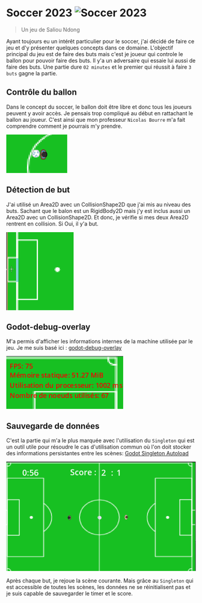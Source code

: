 # Soccer 2023 <img src="https://encrypted-tbn0.gstatic.com/images?q=tbn:ANd9GcQVONXgzlSsOMiXJOFJGRYshbgY45Q3znqftUA8rk0tjRkxxI7a0_s0s4AhK835JmepG3U&usqp=CAU" alt="Soccer 2023" width="50">

> Un jeu de Saliou Ndong

Ayant toujours eu un intérêt particulier pour le soccer, j'ai décidé de faire ce jeu et d'y présenter quelques concepts dans ce domaine. L'objectif principal du jeu est de faire des buts mais c'est je joueur qui controle le ballon pour pouvoir faire des buts. Il y'a un adversaire qui essaie lui aussi de faire des buts. Une partie dure `02 minutes` et le premier qui réussit à faire `3 buts` gagne la partie.

## Contrôle du ballon
Dans le concept du soccer, le ballon doit être libre et donc tous les joueurs peuvent y avoir accès. Je pensais trop compliqué au début en rattachant le ballon au joueur. C'est ainsi que mon professeur `Nicolas Bourre` m'a fait comprendre comment je pourrais m'y prendre.

![Alt text](image.png)

## Détection de but
J'ai utilisé un Area2D avec un CollisionShape2D que j'ai mis au niveau des buts. Sachant que le balon est un RigidBody2D mais j'y est inclus aussi un Area2D avec un CollisionShape2D. Et donc, je vérifie si mes deux Area2D rentrent en collision. Si Oui, il y'a but.

![Alt text](image-1.png)

## Godot-debug-overlay
M'a permis d'afficher les informations internes de la machine utilisée par le jeu.
Je me suis basé ici : [godot-debug-overlay](https://github.com/GammaGames/godot-debug-overlay/blob/master/addons/debug-overlay/DebugOverlay.gd)

![Alt text](image-4.png)

## Sauvegarde de données

C'est la partie qui m'a le plus marquée avec l'utilisation du `Singleton` qui est un outil utile pour résoudre le cas d'utilisation commun où l'on doit stocker des informations persistantes entre les scènes: [Godot Singleton Autoload](https://docs.godotengine.org/en/stable/tutorials/scripting/singletons_autoload.html)

![Alt text](image-2.png)

Après chaque but, je rejoue la scène courante. Mais grâce au `Singleton` qui est accessible de toutes les scènes, les données ne se réinitialisent pas et je suis capable de sauvegarder le timer et le score. 
